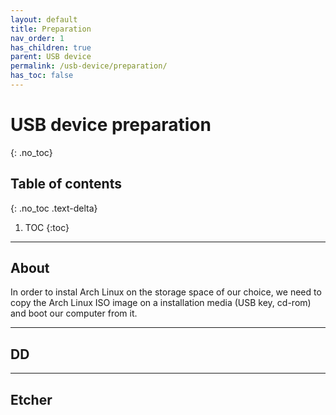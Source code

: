 ```yaml
---
layout: default
title: Preparation
nav_order: 1
has_children: true
parent: USB device
permalink: /usb-device/preparation/
has_toc: false
---
```


# USB device preparation
{: .no_toc}

## Table of contents
{: .no_toc .text-delta}

1. TOC
{:toc}

---

## About

In order to instal Arch Linux on the storage space of our choice, we need to copy the Arch Linux ISO image on a installation media (USB key, cd-rom) and boot our computer from it.

---

## DD

---

## Etcher

